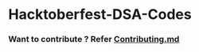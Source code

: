 # Hacktoberfest-DSA-Codes

 ### Want to contribute ? Refer [Contributing.md](https://github.com/Manraj-Mann/Hacktoberfest-DSA-Codes/blob/main/CONTRIBUTING.md)

